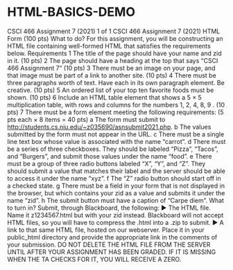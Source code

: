 # HTML-BASICS-DEMO
CSCI 466 Assignment 7 (2021) 1 of 1
CSCI 466 Assignment 7 (2021)
HTML Form (100 pts)
What to do?
For this assignment, you will be constructing an HTML file containing well-formed HTML that satisfies the
requirements below.
Requirements
1 The title of the page should have your name and zid in it. (10 pts)
2 The page should have a heading at the top that says “CSCI 466 Assignment 7” (10 pts)
3 There must be an image on your page, and that image must be part of a link to another site. (10 pts)
4 There must be three paragraphs worth of text. Have each in its own paragraph element. Be creative.
(10 pts)
5 An ordered list of your top ten favorite foods must be shown. (10 pts)
6 Include an HTML table element that shows a 5 × 5 multiplication table, with rows and columns for the
numbers 1, 2, 4, 8, 9 . (10 pts)
7 There must be a form element meeting the following requirements: (5 pts each × 8 items = 40 pts)
a The form must submit to http://students.cs.niu.edu/~z035690/asnsubmit2021.php.
b The values submitted by the form must not appear in the URL.
c There must be a single line text box whose value is associated with the name “carrot”.
d There must be a series of three checkboxes. They should be labeled “Pizza”, “Tacos”, and “Burgers”,
and submit those values under the name “food”.
e There must be a group of three radio buttons labeled “X”, “Y”, and “Z”. They should submit a
value that matches their label and the server should be able to access it under the name “xyz”.
f The “Z” radio button should start off in a checked state.
g There must be a field in your form that is not displayed in the browser, but which contains your
zid as a value and submits it under the name “zid”.
h The submit button must have a caption of “Carpe diem”.
What to turn in?
Submit, through Blackboard, the following:
▶ The HTML file. Name it z1234567.html but with your zid instead. Blackboard will not accept
HTML files, so you will have to compress the .html into a .zip to submit.
▶ A link to that same HTML file, hosted on our webserver. Place it in your public_html directory and
provide the appropriate link in the comments of your submission.
DO NOT DELETE THE HTML FILE FROM THE SERVER UNTIL AFTER YOUR ASSIGNMENT
HAS BEEN GRADED. IF IT IS MISSING WHEN THE TA CHECKS FOR IT, YOU
WILL RECEIVE A ZERO.
